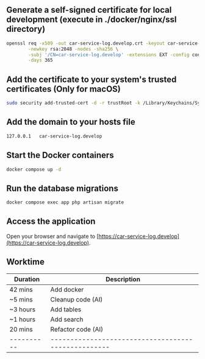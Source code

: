 ## Generate a self-signed certificate for local development (execute in ./docker/nginx/ssl directory)

```bash
openssl req -x509 -out car-service-log.develop.crt -keyout car-service-log.develop.key \
        -newkey rsa:2048 -nodes -sha256 \
        -subj '/CN=car-service-log.develop' -extensions EXT -config config.conf \
	    -days 365
```

## Add the certificate to your system's trusted certificates (Only for macOS)

```bash
sudo security add-trusted-cert -d -r trustRoot -k /Library/Keychains/System.keychain car-service-log.develop.crt
```

## Add the domain to your hosts file

```bash
127.0.0.1   car-service-log.develop 
```

## Start the Docker containers

```bash
docker compose up -d
```

## Run the database migrations

```bash
docker compose exec app php artisan migrate
```

## Access the application

Open your browser and navigate to [https://car-service-log.develop](https://car-service-log.develop).

## Worktime

| Duration   | Description                                         |
|------------|-----------------------------------------------------|
| 42 mins    | Add docker                                          |
| ~5 mins    | Cleanup code (AI)                                   |
| ~3 hours   | Add tables                                          |
| ~1 hours   | Add search                                          |
| 20 mins    | Refactor code (AI)                                  |
| ---------- | --------------------------------------------------- |